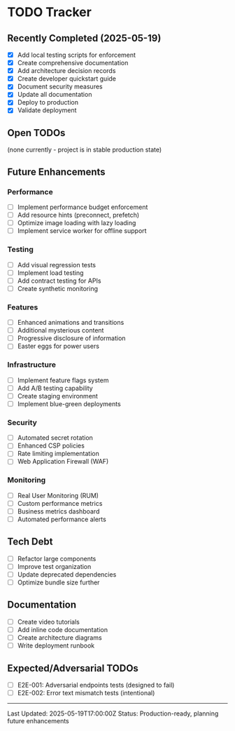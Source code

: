 # TODO Tracker

## Recently Completed (2025-05-19)
- [x] Add local testing scripts for enforcement
- [x] Create comprehensive documentation
- [x] Add architecture decision records
- [x] Create developer quickstart guide
- [x] Document security measures
- [x] Update all documentation
- [x] Deploy to production
- [x] Validate deployment

## Open TODOs
(none currently - project is in stable production state)

## Future Enhancements

### Performance
- [ ] Implement performance budget enforcement
- [ ] Add resource hints (preconnect, prefetch)
- [ ] Optimize image loading with lazy loading
- [ ] Implement service worker for offline support

### Testing
- [ ] Add visual regression tests
- [ ] Implement load testing
- [ ] Add contract testing for APIs
- [ ] Create synthetic monitoring

### Features
- [ ] Enhanced animations and transitions
- [ ] Additional mysterious content
- [ ] Progressive disclosure of information
- [ ] Easter eggs for power users

### Infrastructure
- [ ] Implement feature flags system
- [ ] Add A/B testing capability
- [ ] Create staging environment
- [ ] Implement blue-green deployments

### Security
- [ ] Automated secret rotation
- [ ] Enhanced CSP policies
- [ ] Rate limiting implementation
- [ ] Web Application Firewall (WAF)

### Monitoring
- [ ] Real User Monitoring (RUM)
- [ ] Custom performance metrics
- [ ] Business metrics dashboard
- [ ] Automated performance alerts

## Tech Debt
- [ ] Refactor large components
- [ ] Improve test organization
- [ ] Update deprecated dependencies
- [ ] Optimize bundle size further

## Documentation
- [ ] Create video tutorials
- [ ] Add inline code documentation
- [ ] Create architecture diagrams
- [ ] Write deployment runbook

## Expected/Adversarial TODOs
- [ ] E2E-001: Adversarial endpoints tests (designed to fail)
- [ ] E2E-002: Error text mismatch tests (intentional)

---
Last Updated: 2025-05-19T17:00:00Z
Status: Production-ready, planning future enhancements